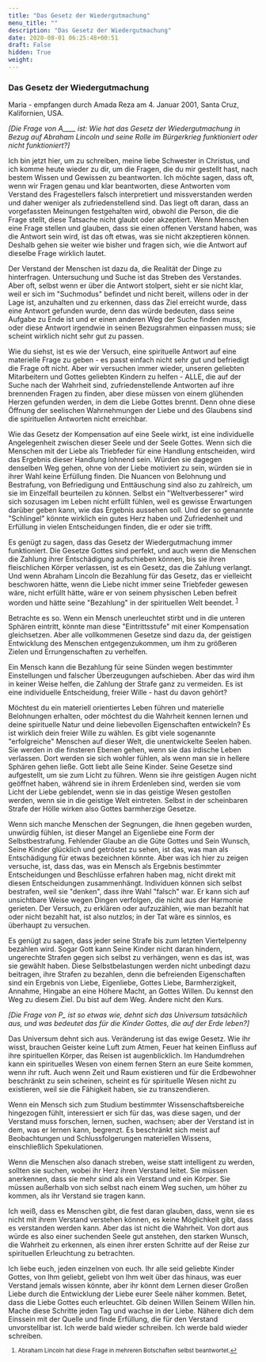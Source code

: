 ```yaml
---
title: "Das Gesetz der Wiedergutmachung"
menu_title: ""
description: "Das Gesetz der Wiedergutmachung"
date: 2020-08-01 06:25:48+00:51
draft: False
hidden: True
weight:
---
```

### Das Gesetz der Wiedergutmachung

Maria - empfangen durch Amada Reza am 4. Januar 2001, Santa Cruz, Kalifornien, USA.

*[Die Frage von A____ ist: Wie hat das Gesetz der Wiedergutmachung in Bezug auf Abraham Lincoln und seine Rolle im Bürgerkrieg funktioniert oder nicht funktioniert?]*

Ich bin jetzt hier, um zu schreiben, meine liebe Schwester in Christus, und ich komme heute wieder zu dir, um die Fragen, die du mir gestellt hast, nach bestem Wissen und Gewissen zu beantworten. Ich möchte sagen, dass oft, wenn wir Fragen genau und klar beantworten, diese Antworten vom Verstand des Fragestellers falsch interpretiert und missverstanden werden und daher weniger als zufriedenstellend sind. Das liegt oft daran, dass an vorgefassten Meinungen festgehalten wird, obwohl die Person, die die Frage stellt, diese Tatsache nicht glaubt oder akzeptiert. Wenn Menschen eine Frage stellen und glauben, dass sie einen offenen Verstand haben, was die Antwort sein wird, ist das oft etwas, was sie nicht akzeptieren können. Deshalb gehen sie weiter wie bisher und fragen sich, wie die Antwort auf dieselbe Frage wirklich lautet.

Der Verstand der Menschen ist dazu da, die Realität der Dinge zu hinterfragen. Untersuchung und Suche ist das Streben des Verstandes. Aber oft, selbst wenn er über die Antwort stolpert, sieht er sie nicht klar, weil er sich im "Suchmodus" befindet und nicht bereit, willens oder in der Lage ist, anzuhalten und zu erkennen, dass das Ziel erreicht wurde, dass eine Antwort gefunden wurde, denn das würde bedeuten, dass seine Aufgabe zu Ende ist und er einen anderen Weg der Suche finden muss, oder diese Antwort irgendwie in seinen Bezugsrahmen einpassen muss; sie scheint wirklich nicht sehr gut zu passen.

Wie du siehst, ist es wie der Versuch, eine spirituelle Antwort auf eine materielle Frage zu geben - es passt einfach nicht sehr gut und befriedigt die Frage oft nicht. Aber wir versuchen immer wieder, unseren geliebten Mitarbeitern und Gottes geliebten Kindern zu helfen - ALLE, die auf der Suche nach der Wahrheit sind, zufriedenstellende Antworten auf ihre brennenden Fragen zu finden, aber diese müssen von einem glühenden Herzen gefunden werden, in dem die Liebe Gottes brennt. Denn ohne diese Öffnung der seelischen Wahrnehmungen der Liebe und des Glaubens sind die spirituellen Antworten nicht erreichbar.

Wie das Gesetz der Kompensation auf eine Seele wirkt, ist eine individuelle Angelegenheit zwischen dieser Seele und der Seele Gottes. Wenn sich die Menschen mit der Liebe als Triebfeder für eine Handlung entscheiden, wird das Ergebnis dieser Handlung lohnend sein. Würden sie dagegen denselben Weg gehen, ohne von der Liebe motiviert zu sein, würden sie in ihrer Wahl keine Erfüllung finden. Die Nuancen von Belohnung und Bestrafung, von Befriedigung und Enttäuschung sind also zu zahlreich, um sie im Einzelfall beurteilen zu können. Selbst ein "Weltverbesserer" wird sich sozusagen im Leben nicht erfüllt fühlen, weil es gewisse Erwartungen darüber geben kann, wie das Ergebnis aussehen soll. Und der so genannte "Schlingel" könnte wirklich ein gutes Herz haben und Zufriedenheit und Erfüllung in vielen Entscheidungen finden, die er oder sie trifft.

Es genügt zu sagen, dass das Gesetz der Wiedergutmachung immer funktioniert. Die Gesetze Gottes sind perfekt, und auch wenn die Menschen die Zahlung ihrer Entschädigung aufschieben können, bis sie ihren fleischlichen Körper verlassen, ist es ein Gesetz, das die Zahlung verlangt. Und wenn Abraham Lincoln die Bezahlung für das Gesetz, das er vielleicht beschworen hätte, wenn die Liebe nicht immer seine Triebfeder gewesen wäre, nicht erfüllt hätte, wäre er von seinem physischen Leben befreit worden und hätte seine "Bezahlung" in der spirituellen Welt beendet. <sup id="a1">[1](#f1)</sup>

Betrachte es so. Wenn ein Mensch unerleuchtet stirbt und in die unteren Sphären eintritt, könnte man diese "Eintrittsstufe" mit einer Kompensation gleichsetzen. Aber alle vollkommenen Gesetze sind dazu da, der geistigen Entwicklung des Menschen entgegenzukommen, um ihm zu größeren Zielen und Errungenschaften zu verhelfen.

Ein Mensch kann die Bezahlung für seine Sünden wegen bestimmter Einstellungen und falscher Überzeugungen aufschieben. Aber das wird ihm in keiner Weise helfen, die Zahlung der Strafe ganz zu vermeiden. Es ist eine individuelle Entscheidung, freier Wille - hast du davon gehört?

Möchtest du ein materiell orientiertes Leben führen und materielle Belohnungen erhalten, oder möchtest du die Wahrheit kennen lernen und deine spirituelle Natur und deine liebevollen Eigenschaften entwickeln? Es ist wirklich dein freier Wille zu wählen. Es gibt viele sogenannte "erfolgreiche" Menschen auf dieser Welt, die unentwickelte Seelen haben. Sie werden in die finsteren Ebenen gehen, wenn sie das irdische Leben verlassen. Dort werden sie sich wohler fühlen, als wenn man sie in hellere Sphären gehen ließe. Gott liebt alle Seine Kinder. Seine Gesetze sind aufgestellt, um sie zum Licht zu führen. Wenn sie ihre geistigen Augen nicht geöffnet haben, während sie in ihrem Erdenleben sind, werden sie vom Licht der Liebe geblendet, wenn sie in das geistige Wesen gestoßen werden, wenn sie in die geistige Welt eintreten. Selbst in der scheinbaren Strafe der Hölle wirken also Gottes barmherzige Gesetze.

Wenn sich manche Menschen der Segnungen, die ihnen gegeben wurden, unwürdig fühlen, ist dieser Mangel an Eigenliebe eine Form der Selbstbestrafung. Fehlender Glaube an die Güte Gottes und Sein Wunsch, Seine Kinder glücklich und getröstet zu sehen, ist das, was man als Entschädigung für etwas bezeichnen könnte. Aber was ich hier zu zeigen versuche, ist, dass das, was ein Mensch als Ergebnis bestimmter Entscheidungen und Beschlüsse erfahren haben mag, nicht direkt mit diesen Entscheidungen zusammenhängt. Individuen können sich selbst bestrafen, weil sie "denken", dass ihre Wahl "falsch" war. Er kann sich auf unsichtbare Weise wegen Dingen verfolgen, die nicht aus der Harmonie gerieten. Der Versuch, zu erklären oder aufzuzählen, wie man bezahlt hat oder nicht bezahlt hat, ist also nutzlos; in der Tat wäre es sinnlos, es überhaupt zu versuchen.

Es genügt zu sagen, dass jeder seine Strafe bis zum letzten Viertelpenny bezahlen wird. Sogar Gott kann Seine Kinder nicht daran hindern, ungerechte Strafen gegen sich selbst zu verhängen, wenn es das ist, was sie gewählt haben. Diese Selbstbelastungen werden nicht unbedingt dazu beitragen, ihre Strafen zu bezahlen, denn die befreienden Eigenschaften sind ein Ergebnis von Liebe, Eigenliebe, Gottes Liebe, Barmherzigkeit, Annahme, Hingabe an eine Höhere Macht, an Gottes Willen. Du kennst den Weg zu diesem Ziel. Du bist auf dem Weg. Ändere nicht den Kurs.

*[Die Frage von P_ ist so etwas wie, dehnt sich das Universum tatsächlich aus, und was bedeutet das für die Kinder Gottes, die auf der Erde leben?]*

Das Universum dehnt sich aus. Veränderung ist das ewige Gesetz. Wie ihr wisst, brauchen Geister keine Luft zum Atmen, Feuer hat keinen Einfluss auf ihre spirituellen Körper, das Reisen ist augenblicklich. Im Handumdrehen kann ein spirituelles Wesen von einem fernen Stern an eure Seite kommen, wenn ihr ruft. Auch wenn Zeit und Raum existieren und für die Erdbewohner beschränkt zu sein scheinen, scheint es für spirituelle Wesen nicht zu existieren, weil sie die Fähigkeit haben, sie zu transzendieren.

Wenn ein Mensch sich zum Studium bestimmter Wissenschaftsbereiche hingezogen fühlt, interessiert er sich für das, was diese sagen, und der Verstand muss forschen, lernen, suchen, wachsen; aber der Verstand ist in dem, was er lernen kann, begrenzt. Es beschränkt sich meist auf Beobachtungen und Schlussfolgerungen materiellen Wissens, einschließlich Spekulationen.

Wenn die Menschen also danach streben, weise statt intelligent zu werden, sollten sie suchen, wobei ihr Herz ihren Verstand leitet. Sie müssen anerkennen, dass sie mehr sind als ein Verstand und ein Körper. Sie müssen außerhalb von sich selbst nach einem Weg suchen, um höher zu kommen, als ihr Verstand sie tragen kann.

Ich weiß, dass es Menschen gibt, die fest daran glauben, dass, wenn sie es nicht mit ihrem Verstand verstehen können, es keine Möglichkeit gibt, dass es verstanden werden kann. Aber das ist nicht die Wahrheit. Von dort aus würde es also einer suchenden Seele gut anstehen, den starken Wunsch, die Wahrheit zu erkennen, als einen ihrer ersten Schritte auf der Reise zur spirituellen Erleuchtung zu betrachten.

Ich liebe euch, jeden einzelnen von euch. Ihr alle seid geliebte Kinder Gottes, von Ihm geliebt, geliebt von Ihm weit über das hinaus, was euer Verstand jemals wissen könnte, aber ihr könnt dem Lernen dieser Großen Liebe durch die Entwicklung der Liebe eurer Seele näher kommen. Betet, dass die Liebe Gottes euch erleuchtet. Gib deinen Willen Seinem Willen hin. Mache diese Schritte jeden Tag und wachse in der Liebe. Nähere dich dem Einssein mit der Quelle und finde Erfüllung, die für den Verstand unvorstellbar ist. Ich werde bald wieder schreiben. Ich werde bald wieder schreiben.
<small>

1. <large id="f1"> Abraham Lincoln hat diese Frage in mehreren Botschaften selbst beantwortet.[↩](#a1)
